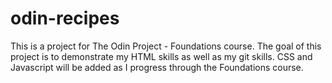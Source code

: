 # odin-recipes

This is a project for The Odin Project - Foundations course. The goal of this project is to demonstrate my HTML skills as well as my git skills. CSS and Javascript will be added as I progress through the Foundations course.